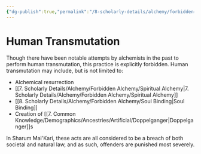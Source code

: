 ```yaml
---
{"dg-publish":true,"permalink":"/8-scholarly-details/alchemy/forbidden-alchemy/human-transmutation/","noteIcon":""}
---
```


# Human Transmutation

Though there have been notable attempts by alchemists in the past to perform human transmutation, this practice is explicitly forbidden. Human transmutation may include, but is not limited to:

- Alchemical resurrection
- [[7. Scholarly Details/Alchemy/Forbidden Alchemy/Spiritual Alchemy\|7. Scholarly Details/Alchemy/Forbidden Alchemy/Spiritual Alchemy]] 
- [[8. Scholarly Details/Alchemy/Forbidden Alchemy/Soul Binding\|Soul Binding]]
- Creation of [[7. Common Knowledge/Demographics/Ancestries/Artificial/Doppelganger\|Doppelganger]]s 

In Sharum Mal'Kari, these acts are all considered to be a breach of both societal and natural law, and as such, offenders are punished most severely. 